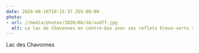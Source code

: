 ```yaml
---
date: 2020-08-16T10:15:37.355-00:00
photo:
- url: //media/photos/2020/08/16/xodff.jpg
  alt: Le lac de Chavonnes en contre-bas avec ses reflets bleus-verts sous un ciel bleu magnifique. Sur la rive opposée se trouve le restaurant du lac. En arrière plan on peut voir le Grand Chamossaire.
---
```

Lac des Chavonnes 
